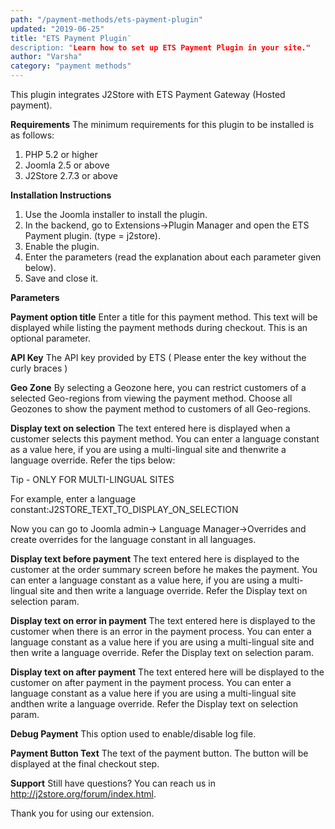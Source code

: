 ```yaml
---
path: "/payment-methods/ets-payment-plugin"
updated: "2019-06-25"
title: "ETS Payment Plugin¨
description: "Learn how to set up ETS Payment Plugin in your site."
author: "Varsha"
category: "payment methods"
---
```


This plugin integrates J2Store with ETS Payment Gateway (Hosted payment).

**Requirements**
The minimum requirements for this plugin to be installed is as follows:

1. PHP 5.2 or higher
2. Joomla 2.5 or above
3. J2Store 2.7.3 or above

**Installation Instructions**

1. Use the Joomla installer to install the plugin.
2. In the backend, go to Extensions->Plugin Manager and open the ETS Payment plugin. (type = j2store).
3. Enable the plugin.
4. Enter the parameters (read the explanation about each parameter given below).
5. Save and close it.

**Parameters**

**Payment option title**
Enter a title for this payment method. This text will be displayed while listing the payment methods during checkout. This is an optional parameter.

**API Key**
The API key provided by ETS ( Please enter the key without the curly braces )

**Geo Zone**
By selecting a Geozone here, you can restrict customers of a selected Geo-regions from viewing the payment method. Choose all Geozones to show the payment method to customers of all Geo-regions.

**Display text on selection**
The text entered here is displayed when a customer selects this payment method. You can enter a language constant as a value here, if you are using a multi-lingual site and thenwrite a language override. Refer the tips below:

Tip - ONLY FOR MULTI-LINGUAL SITES

For example, enter a language constant:J2STORE_TEXT_TO_DISPLAY_ON_SELECTION

Now you can go to Joomla admin-> Language Manager->Overrides and create overrides for the language constant in all languages.

**Display text before payment**
The text entered here is displayed to the customer at the order summary screen before he makes the payment.
You can enter a language constant as a value here, if you are using a multi-lingual site and then write a language override. Refer the Display text on selection param.

**Display text on error in payment**
The text entered here is displayed to the customer when there is an error in the payment process.
You can enter a language constant as a value here if you are using a multi-lingual site and then write a language override. Refer the Display text on selection param.

**Display text on after payment**
The text entered here will be displayed to the customer on after payment in the payment process.
You can enter a language constant as a value here if you are using a multi-lingual site andthen write a language override. Refer the Display text on selection param.

**Debug Payment**
This option used to enable/disable log file.

**Payment Button Text**
The text of the payment button. The button will be displayed at the final checkout step.

**Support**
Still have questions? You can reach us in http://j2store.org/forum/index.html.

Thank you for using our extension.

